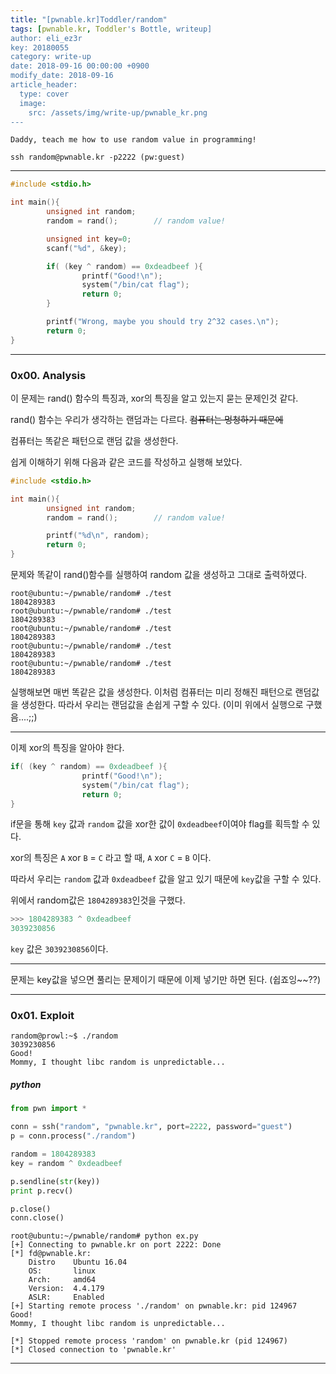 ```yaml
---
title: "[pwnable.kr]Toddler/random"
tags: [pwnable.kr, Toddler's Bottle, writeup]
author: eli_ez3r
key: 20180055
category: write-up
date: 2018-09-16 00:00:00 +0900
modify_date: 2018-09-16
article_header:
  type: cover
  image:
    src: /assets/img/write-up/pwnable_kr.png
---
```


```
Daddy, teach me how to use random value in programming!

ssh random@pwnable.kr -p2222 (pw:guest)
```

-----

```c
#include <stdio.h>

int main(){
        unsigned int random;
        random = rand();        // random value!

        unsigned int key=0;
        scanf("%d", &key);

        if( (key ^ random) == 0xdeadbeef ){
                printf("Good!\n");
                system("/bin/cat flag");
                return 0;
        }

        printf("Wrong, maybe you should try 2^32 cases.\n");
        return 0;
}
```

-----

### 0x00. Analysis

이 문제는 rand() 함수의 특징과, xor의 특징을 알고 있는지 묻는 문제인것 같다.

rand() 함수는 우리가 생각하는 랜덤과는 다르다. ~~컴퓨터는 멍청하기 때문에~~

컴퓨터는 똑같은 패턴으로 랜덤 값을 생성한다.

쉽게 이해하기 위해 다음과 같은 코드를 작성하고 실행해 보았다.

```c
#include <stdio.h>

int main(){
        unsigned int random;
        random = rand();        // random value!

        printf("%d\n", random);
        return 0;
}
```

문제와 똑같이 rand()함수를 실행하여 random 값을 생성하고 그대로 출력하였다.

```
root@ubuntu:~/pwnable/random# ./test
1804289383
root@ubuntu:~/pwnable/random# ./test
1804289383
root@ubuntu:~/pwnable/random# ./test
1804289383
root@ubuntu:~/pwnable/random# ./test
1804289383
root@ubuntu:~/pwnable/random# ./test
1804289383
```

실행해보면 매번 똑같은 값을 생성한다.  이처럼 컴퓨터는 미리 정해진 패턴으로 랜덤값을 생성한다. 따라서 우리는 랜덤값을 손쉽게 구할 수 있다. (이미 위에서 실행으로 구했음....;;)

-----

이제 xor의 특징을 알아야 한다.

```c
if( (key ^ random) == 0xdeadbeef ){
                printf("Good!\n");
                system("/bin/cat flag");
                return 0;
}
```

if문을 통해 `key` 값과 `random` 값을 xor한 값이 `0xdeadbeef`이여야 flag를 획득할 수 있다.

xor의 특징은 `A` xor `B` = `C` 라고 할 때, `A` xor `C` = `B` 이다.

따라서 우리는 `random` 값과 `0xdeadbeef` 값을 알고 있기 때문에 `key`값을 구할 수 있다.

위에서 random값은 `1804289383`인것을 구했다.

```python
>>> 1804289383 ^ 0xdeadbeef
3039230856
```

`key` 값은 `3039230856`이다.

-----

문제는 key값을 넣으면 풀리는 문제이기 때문에 이제 넣기만 하면 된다. (쉽죠잉~~??)

-----

### 0x01. Exploit

```
random@prowl:~$ ./random
3039230856
Good!
Mommy, I thought libc random is unpredictable...
```

##### python

```python
from pwn import *

conn = ssh("random", "pwnable.kr", port=2222, password="guest")
p = conn.process("./random")

random = 1804289383
key = random ^ 0xdeadbeef

p.sendline(str(key))
print p.recv()

p.close()
conn.close()
```

```
root@ubuntu:~/pwnable/random# python ex.py
[+] Connecting to pwnable.kr on port 2222: Done
[*] fd@pwnable.kr:
    Distro    Ubuntu 16.04
    OS:       linux
    Arch:     amd64
    Version:  4.4.179
    ASLR:     Enabled
[+] Starting remote process './random' on pwnable.kr: pid 124967
Good!
Mommy, I thought libc random is unpredictable...

[*] Stopped remote process 'random' on pwnable.kr (pid 124967)
[*] Closed connection to 'pwnable.kr'
```

-----